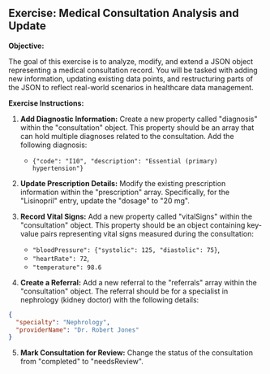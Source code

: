 ## Exercise: Medical Consultation Analysis and Update

**Objective:**

The goal of this exercise is to analyze, modify, and extend a JSON object representing a medical consultation record. You will be tasked with adding new information, updating existing data points, and restructuring parts of the JSON to reflect real-world scenarios in healthcare data management.

**Exercise Instructions:**


1. **Add Diagnostic Information:** Create a new property called "diagnosis" within the "consultation" object. This property should be an array that can hold multiple diagnoses related to the consultation. Add the following diagnosis:
    *  `{"code": "I10", "description": "Essential (primary) hypertension"}` 

2. **Update Prescription Details:** Modify the existing prescription information within the "prescription" array. Specifically, for the "Lisinopril" entry, update the "dosage" to "20 mg".
3. **Record Vital Signs:** Add a new property called "vitalSigns" within the "consultation" object. This property should be an object containing key-value pairs representing vital signs measured during the consultation:
    * `"bloodPressure": {"systolic": 125, "diastolic": 75}`,
    * `"heartRate": 72`,
    * `"temperature": 98.6`

4. **Create a Referral:** Add a new referral to the "referrals" array within the "consultation" object. The referral should be for a specialist in nephrology (kidney doctor) with the following details:

```json
{
  "specialty": "Nephrology",
  "providerName": "Dr. Robert Jones" 
}
```

5. **Mark Consultation for Review:** Change the status of the consultation from "completed" to "needsReview".



